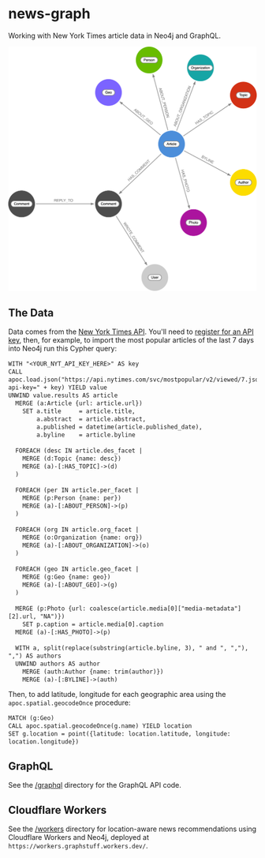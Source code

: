# news-graph

Working with New York Times article data in Neo4j and GraphQL.

![](img/datamodel.png)

## The Data

Data comes from the [New York Times API](https://developer.nytimes.com/). You'll need to [register for an API key](https://developer.nytimes.com/get-started), then, for example, to import the most popular articles of the last 7 days into Neo4j run this Cypher query:

```cypher
WITH "<YOUR_NYT_API_KEY_HERE>" AS key
CALL apoc.load.json("https://api.nytimes.com/svc/mostpopular/v2/viewed/7.json?api-key=" + key) YIELD value
UNWIND value.results AS article
  MERGE (a:Article {url: article.url})
    SET a.title     = article.title,
        a.abstract  = article.abstract,
        a.published = datetime(article.published_date),
        a.byline    = article.byline

  FOREACH (desc IN article.des_facet | 
    MERGE (d:Topic {name: desc})
    MERGE (a)-[:HAS_TOPIC]->(d)
  )

  FOREACH (per IN article.per_facet |
    MERGE (p:Person {name: per})
    MERGE (a)-[:ABOUT_PERSON]->(p)
  )

  FOREACH (org IN article.org_facet |
    MERGE (o:Organization {name: org})
    MERGE (a)-[:ABOUT_ORGANIZATION]->(o)
  )

  FOREACH (geo IN article.geo_facet |
    MERGE (g:Geo {name: geo})
    MERGE (a)-[:ABOUT_GEO]->(g)
  )

  MERGE (p:Photo {url: coalesce(article.media[0]["media-metadata"][2].url, "NA")})
    SET p.caption = article.media[0].caption
  MERGE (a)-[:HAS_PHOTO]->(p)

  WITH a, split(replace(substring(article.byline, 3), " and ", ","), ",") AS authors
  UNWIND authors AS author
    MERGE (auth:Author {name: trim(author)})
    MERGE (a)-[:BYLINE]->(auth)
```

Then, to add latitude, longitude for each geographic area using the `apoc.spatial.geocodeOnce` procedure:

```cypher
MATCH (g:Geo)
CALL apoc.spatial.geocodeOnce(g.name) YIELD location
SET g.location = point({latitude: location.latitude, longitude: location.longitude})
```

## GraphQL

See the [/graphql](/graphql) directory for the GraphQL API code.

## Cloudflare Workers

See the [/workers](/workers) directory for location-aware news recommendations using Cloudflare Workers and Neo4j, deployed at `https://workers.graphstuff.workers.dev/`.